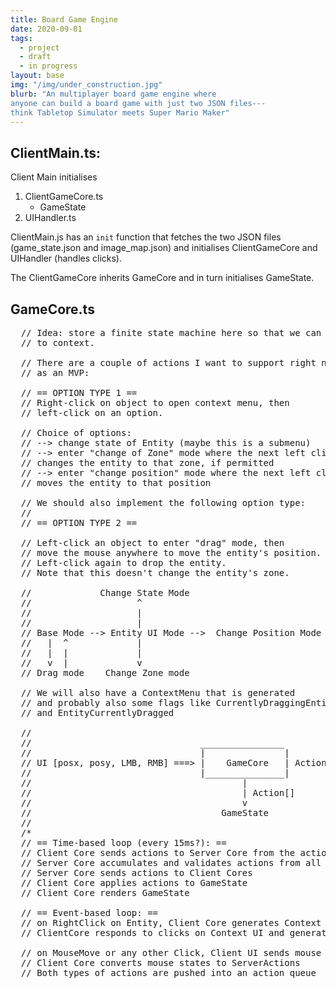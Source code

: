 ```yaml
---
title: Board Game Engine
date: 2020-09-01
tags:
  - project
  - draft
  - in progress
layout: base
img: "/img/under_construction.jpg"
blurb: "An multiplayer board game engine where
anyone can build a board game with just two JSON files---
think Tabletop Simulator meets Super Mario Maker"
---
```


## ClientMain.ts:

Client Main initialises

1. ClientGameCore.ts
   - GameState
2. UIHandler.ts

ClientMain.js has an `init` function that fetches the two JSON files
(game_state.json and image_map.json)
and initialises ClientGameCore and UIHandler (handles clicks).

The ClientGameCore inherits GameCore and in turn initialises GameState.

## GameCore.ts

<pre>
  // Idea: store a finite state machine here so that we can be sensitive
  // to context.

  // There are a couple of actions I want to support right now
  // as an MVP:

  // == OPTION TYPE 1 ==
  // Right-click on object to open context menu, then
  // left-click on an option.

  // Choice of options:
  // --> change state of Entity (maybe this is a submenu)
  // --> enter "change of Zone" mode where the next left click on a new Zone
  // changes the entity to that zone, if permitted
  // --> enter "change position" mode where the next left click at any position
  // moves the entity to that position

  // We should also implement the following option type:
  //
  // == OPTION TYPE 2 ==

  // Left-click an object to enter "drag" mode, then
  // move the mouse anywhere to move the entity's position.
  // Left-click again to drop the entity.
  // Note that this doesn't change the entity's zone.

  //             Change State Mode
  //                    ^
  //                    |
  //                    |
  // Base Mode --> Entity UI Mode -->  Change Position Mode
  //   |  ^             |
  //   |  |             |
  //   v  |             v
  // Drag mode    Change Zone mode

  // We will also have a ContextMenu that is generated
  // and probably also some flags like CurrentlyDraggingEntity
  // and EntityCurrentlyDragged

  //
  //                                ________________                _________
  //                                |               |               |        |
  // UI [posx, posy, LMB, RMB] ===> |    GameCore   | Action[] ===> | Server |
  //                                |_______________|          <=== |________|
  //                                        |
  //                                        | Action[]
  //                                        v
  //                                    GameState
  //
  /*
  // == Time-based loop (every 15ms?): ==
  // Client Core sends actions to Server Core from the action queue
  // Server Core accumulates and validates actions from all Client Cores
  // Server Core sends actions to Client Cores
  // Client Core applies actions to GameState
  // Client Core renders GameState

  // == Event-based loop: ==
  // on RightClick on Entity, Client Core generates Context UI
  // ClientCore responds to clicks on Context UI and generates ServerActions

  // on MouseMove or any other Click, Client UI sends mouse positions/clicks to Client Core
  // Client Core converts mouse states to ServerActions 
  // Both types of actions are pushed into an action queue
</pre>
